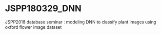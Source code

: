 # JSPP180329_DNN
JSPP2018 database seminar :  modeling DNN to classify plant images using oxford flower image dataset 
